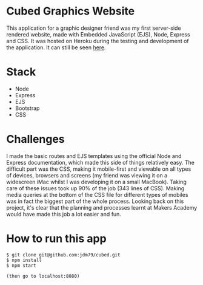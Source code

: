 # Cubed Graphics Website

This application for a graphic designer friend was my first server-side rendered website, made with Embedded JavaScript (EJS), Node, Express and CSS. It was hosted on Heroku during the testing and development of the application. It can still be seen [here](https://lit-sands-86396.herokuapp.com/).


# Stack

* Node
* Express
* EJS
* Bootstrap
* CSS


# Challenges

I made the basic routes and EJS templates using the official Node and Express documentation, which made this side of things relatively easy. The difficult part was the CSS, making it mobile-first and viewable on all types of devices, browsers and screens (my friend was viewing it on a widescreen iMac whilst I was developing it on a small MacBook). Taking care of these issues took up 90% of the job (343 lines of CSS). Making media queries at the bottom of the CSS file for different types of mobiles was in fact the biggest part of the whole process. Looking back on this project, it's clear that the planning and processes learnt at Makers Academy would have made this job a lot easier and fun.


# How to run this app 

```
$ git clone git@github.com:jdm79/cubed.git
$ npm install
$ npm start

(then go to localhost:8080)
```